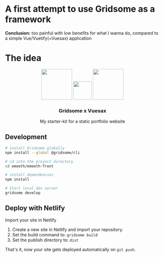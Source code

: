 # A first attempt to use Gridsome as a framework
**Conclusion:** too painful with low benefits for what I wanna do, compared to a simple Vue/Vuetify(+Vuesax) application
 
# The idea
<p align="center">
  <p align="center">
    <img src="https://gridsome.org/logos/only-logo.svg" height="100">
    <img src="https://static.thenounproject.com/png/2663763-200.png" height="60">
    <img src="https://vuesax.com/logos/logo-vuesax-svg-1.svg" height="100" padding-left="10">
  </div>
  
  <h3 align="center">Gridsome x Vuesax</h3>
  <p align="center">My starter-kit for a static portfolio website<p>
</p>


## Development

```bash
# install Gridsome globally
npm install --global @gridsome/cli

# cd into the project directory
cd emoeth/emoeth-front

# install dependencies
npm install

# Start local dev server
gridsome develop
```


## Deploy with Netlify

Import your site in Netlify

1. Create a new site in Netlify and import your repository.
2. Set the build command to: `gridsome build`
3. Set the publish directory to: `dist`

That's it, now your site gets deployed automatically on `git push`.

